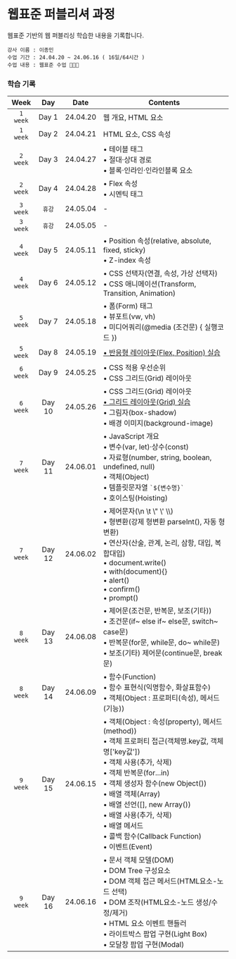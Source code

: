 # 웹표준 퍼블리셔 과정
웹표준 기반의 웹 퍼블리싱 학습한 내용을 기록합니다.

    강사 이름 : 이종민
    수업 기간 : 24.04.20 ~ 24.06.16 ( 16일/64시간 )
    수업 내용 : 웹표준 수업 👩🏻‍💻


### 학습 기록 

| Week | Day | Date | Contents |
|:----:|:---:|:----:|------|
|`1 week`| Day 1 | 24.04.20 | 웹 개요, HTML 요소 |
|`1 week`| Day 2 | 24.04.21 | HTML 요소, CSS 속성 |
|`2 week`| Day 3 | 24.04.27 | • 테이블 태그 <br>• 절대·상대 경로 <br>• 블록·인라인·인라인블록 요소 |
|`2 week`| Day 4 | 24.04.28 | • Flex 속성 <br>• 시멘틱 태그 |
|`3 week`| `휴강` | 24.05.04 | - |
|`3 week`| `휴강` | 24.05.05 | - |
|`4 week`| Day 5 | 24.05.11 | • Position 속성(relative, absolute, fixed, sticky) <br>• Z-index 속성 |
|`4 week`| Day 6 | 24.05.12 | • CSS 선택자(연결, 속성, 가상 선택자) <br>• CSS 애니메이션(Transform, Transition, Animation) |
|`5 week`| Day 7 | 24.05.18 | • 폼(Form) 태그 <br>• 뷰포트(vw, vh) <br>• 미디어쿼리(@media (조건문) { 실행코드 }) |
|`5 week`| Day 8 | 24.05.19 | [• 반응형 레이아웃(Flex, Position) 실습](https://github.com/KwonSsohyun/FED_Publish_2024/issues/1) |
|`6 week`| Day 9 | 24.05.25 | • CSS 적용 우선순위 <br>• CSS 그리드(Grid) 레이아웃 |
|`6 week`| Day 10 | 24.05.26 | • CSS 그리드(Grid) 레이아웃 <br>[• 그리드 레이아웃(Grid) 실습](https://github.com/KwonSsohyun/FED_Publish_2024/issues/2) <br>• 그림자(box-shadow) <br>• 배경 이미지(background-image) |
|`7 week`| Day 11 | 24.06.01 | • JavaScript 개요 <br>• 변수(var, let)·상수(const) <br>• 자료형(number, string, boolean, undefined, null) <br>• 객체(Object) <br>• 템플릿문자열 <code>\`${변수명}\`</code> <br>• 호이스팅(Hoisting) |
|`7 week`| Day 12 | 24.06.02 | • 제어문자(\n \t \\" \\' \\\\) <br>• 형변환(강제 형변환 parseInt(), 자동 형변환) <br>• 연산자(산술, 관계, 논리, 삼항, 대입, 복합대입) <br>• document.write() <br>• with(document){} <br>• alert() <br>• confirm() <br>• prompt() |
|`8 week`| Day 13 | 24.06.08 | • 제어문(조건문, 반복문, 보조(기타)) <br>• 조건문(if~ else if~ else문, switch~ case문) <br>• 반복문(for문, while문, do~ while문) <br>• 보조(기타) 제어문(continue문, break문) |
|`8 week`| Day 14 | 24.06.09 | • 함수(Function) <br>• 함수 표현식(익명함수, 화살표함수) <br>• 객체(Object : 프로퍼티(속성), 메서드(기능)) |
|`9 week`| Day 15 | 24.06.15 | • 객체(Object : 속성(property), 메서드(method)) <br>• 객체 프로퍼티 접근(객체명.key값, 객체명['key값']) <br>• 객체 사용(추가, 삭제) <br>• 객체 반복문(for...in) <br>• 객체 생성자 함수(new Object()) <br>• 배열 객체(Array) <br>• 배열 선언([], new Array()) <br>• 배열 사용(추가, 삭제) <br>• 배열 메서드 <br>• 콜백 함수(Callback Function) <br>• 이벤트(Event) |
|`9 week`| Day 16 | 24.06.16 | • 문서 객체 모델(DOM) <br>• DOM Tree 구성요소 <br>• DOM 객체 접근 메서드(HTML요소-노드 선택) <br>• DOM 조작(HTML요소-노드 생성/수정/제거) <br>• HTML 요소 이벤트 핸들러 <br>• 라이트박스 팝업 구현(Light Box) <br>• 모달창 팝업 구현(Modal) |
